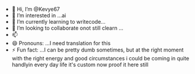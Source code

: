 - 👋 Hi, I’m @Kevye67
- 👀 I’m interested in ...ai
- 🌱 I’m currently learning to writecode...
- 💞️ I’m looking to collaborate onot still clearn ...
- 📫 
- 😄 Pronouns: ...I need translation for this 
- ⚡ Fun fact: ...I can be pretty dumb sometimes, but at the right moment with the right energy and good circumstances i could be coming in quite handlyin every day life it's custom now proof it here still

<!---
Kevye67/Kevye67 is a ✨ special ✨ repository because its `README.md` (this file) appears on your GitHub profile.
You can click the Preview link to take a look at your changes.
--->
